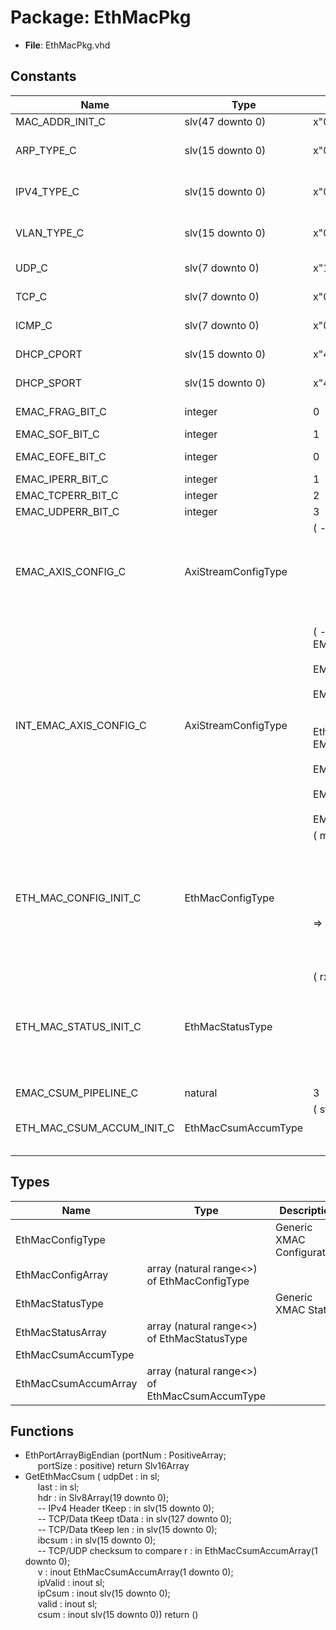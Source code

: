 # Package: EthMacPkg

- **File**: EthMacPkg.vhd
## Constants

| Name                      | Type                | Value                                                                                                                                                                                                                                                                                                                                                                                                                                                                                                                                                                                                                                                                                                                                                     | Description                                                                                           |
| ------------------------- | ------------------- | --------------------------------------------------------------------------------------------------------------------------------------------------------------------------------------------------------------------------------------------------------------------------------------------------------------------------------------------------------------------------------------------------------------------------------------------------------------------------------------------------------------------------------------------------------------------------------------------------------------------------------------------------------------------------------------------------------------------------------------------------------- | ----------------------------------------------------------------------------------------------------- |
| MAC_ADDR_INIT_C           | slv(47 downto 0)    |  x"000000560008"                                                                                                                                                                                                                                                                                                                                                                                                                                                                                                                                                                                                                                                                                                                                          |                                                                                                       |
| ARP_TYPE_C                | slv(15 downto 0)    |  x"0608"                                                                                                                                                                                                                                                                                                                                                                                                                                                                                                                                                                                                                                                                                                                                                  |  EtherType = ARP = 0x0806                                                                             |
| IPV4_TYPE_C               | slv(15 downto 0)    |  x"0008"                                                                                                                                                                                                                                                                                                                                                                                                                                                                                                                                                                                                                                                                                                                                                  |  EtherType = IPV4 = 0x0800                                                                            |
| VLAN_TYPE_C               | slv(15 downto 0)    |  x"0081"                                                                                                                                                                                                                                                                                                                                                                                                                                                                                                                                                                                                                                                                                                                                                  |  EtherType = VLAN = 0x8100                                                                            |
| UDP_C                     | slv(7 downto 0)     |  x"11"                                                                                                                                                                                                                                                                                                                                                                                                                                                                                                                                                                                                                                                                                                                                                    |  Protocol = UDP  = 0x11                                                                               |
| TCP_C                     | slv(7 downto 0)     |  x"06"                                                                                                                                                                                                                                                                                                                                                                                                                                                                                                                                                                                                                                                                                                                                                    |  Protocol = TCP  = 0x06                                                                               |
| ICMP_C                    | slv(7 downto 0)     |  x"01"                                                                                                                                                                                                                                                                                                                                                                                                                                                                                                                                                                                                                                                                                                                                                    |  Protocol = ICMP = 0x01                                                                               |
| DHCP_CPORT                | slv(15 downto 0)    |  x"4400"                                                                                                                                                                                                                                                                                                                                                                                                                                                                                                                                                                                                                                                                                                                                                  |  Port = 68 = 0x0044                                                                                   |
| DHCP_SPORT                | slv(15 downto 0)    |  x"4300"                                                                                                                                                                                                                                                                                                                                                                                                                                                                                                                                                                                                                                                                                                                                                  |  Port = 67 = 0x0043                                                                                   |
| EMAC_FRAG_BIT_C           | integer             |  0                                                                                                                                                                                                                                                                                                                                                                                                                                                                                                                                                                                                                                                                                                                                                        |  First TUSER Bits                                                                                     |
| EMAC_SOF_BIT_C            | integer             |  1                                                                                                                                                                                                                                                                                                                                                                                                                                                                                                                                                                                                                                                                                                                                                        |                                                                                                       |
| EMAC_EOFE_BIT_C           | integer             |  0                                                                                                                                                                                                                                                                                                                                                                                                                                                                                                                                                                                                                                                                                                                                                        |  Last TUSER Bits                                                                                      |
| EMAC_IPERR_BIT_C          | integer             |  1                                                                                                                                                                                                                                                                                                                                                                                                                                                                                                                                                                                                                                                                                                                                                        |                                                                                                       |
| EMAC_TCPERR_BIT_C         | integer             |  2                                                                                                                                                                                                                                                                                                                                                                                                                                                                                                                                                                                                                                                                                                                                                        |                                                                                                       |
| EMAC_UDPERR_BIT_C         | integer             |  3                                                                                                                                                                                                                                                                                                                                                                                                                                                                                                                                                                                                                                                                                                                                                        |                                                                                                       |
| EMAC_AXIS_CONFIG_C        | AxiStreamConfigType |  (       -- TDEST_INTERLEAVE_C => false,<br><span style="padding-left:20px">       TSTRB_EN_C    => false,<br><span style="padding-left:20px">       TDATA_BYTES_C => 16,<br><span style="padding-left:20px">       TDEST_BITS_C  => 8,<br><span style="padding-left:20px">       TID_BITS_C    => 0,<br><span style="padding-left:20px">       TKEEP_MODE_C  => TKEEP_COMP_C,<br><span style="padding-left:20px">       TUSER_BITS_C  => 4,<br><span style="padding-left:20px">       TUSER_MODE_C  => TUSER_FIRST_LAST_C)                                                                                                                                                                                                                               |  Ethernet AXI Stream Configuration                                                                    |
| INT_EMAC_AXIS_CONFIG_C    | AxiStreamConfigType |  (       -- TDEST_INTERLEAVE_C => EMAC_AXIS_CONFIG_C.TDEST_INTERLEAVE_C,<br><span style="padding-left:20px">       TSTRB_EN_C    => EMAC_AXIS_CONFIG_C.TSTRB_EN_C,<br><span style="padding-left:20px">       TDATA_BYTES_C => EMAC_AXIS_CONFIG_C.TDATA_BYTES_C,<br><span style="padding-left:20px">       TDEST_BITS_C  => 0,<br><span style="padding-left:20px"> -- TDEST not used internally of EthMacTop.vhd       TID_BITS_C    => EMAC_AXIS_CONFIG_C.TID_BITS_C,<br><span style="padding-left:20px">       TKEEP_MODE_C  => EMAC_AXIS_CONFIG_C.TKEEP_MODE_C,<br><span style="padding-left:20px">       TUSER_BITS_C  => EMAC_AXIS_CONFIG_C.TUSER_BITS_C,<br><span style="padding-left:20px">       TUSER_MODE_C  => EMAC_AXIS_CONFIG_C.TUSER_MODE_C) |  Ethernet AXI Stream Configuration that's optimized for 141-bit FIFO interface (2 x 72b input BRAMs)  |
| ETH_MAC_CONFIG_INIT_C     | EthMacConfigType    |  (       macAddress  => MAC_ADDR_INIT_C,<br><span style="padding-left:20px">       filtEnable  => '1',<br><span style="padding-left:20px">       pauseEnable => '1',<br><span style="padding-left:20px">       pauseTime   => x"00FF",<br><span style="padding-left:20px">       pauseThresh => toSlv((9000/16),<br><span style="padding-left:20px"> 16),<br><span style="padding-left:20px">  -- 9000B jumbo frame in cache       ipCsumEn    => '1',<br><span style="padding-left:20px">       tcpCsumEn   => '1',<br><span style="padding-left:20px">       udpCsumEn   => '1',<br><span style="padding-left:20px">       dropOnPause => '0')                                                                                                          |                                                                                                       |
| ETH_MAC_STATUS_INIT_C     | EthMacStatusType    |  (       rxFifoDropCnt => '0',<br><span style="padding-left:20px">       rxPauseCnt    => '0',<br><span style="padding-left:20px">       txPauseCnt    => '0',<br><span style="padding-left:20px">       rxCountEn     => '0',<br><span style="padding-left:20px">       rxOverFlow    => '0',<br><span style="padding-left:20px">       rxCrcErrorCnt => '0',<br><span style="padding-left:20px">       txCountEn     => '0',<br><span style="padding-left:20px">       txUnderRunCnt => '0',<br><span style="padding-left:20px">       txNotReadyCnt => '0')                                                                                                                                                                                            |                                                                                                       |
| EMAC_CSUM_PIPELINE_C      | natural             |  3                                                                                                                                                                                                                                                                                                                                                                                                                                                                                                                                                                                                                                                                                                                                                        |                                                                                                       |
| ETH_MAC_CSUM_ACCUM_INIT_C | EthMacCsumAccumType |  (       step => (others => '0'),<br><span style="padding-left:20px">       sum1 => (others => (others => '0')),<br><span style="padding-left:20px">       sum3 => (others => '0'),<br><span style="padding-left:20px">       sum5 => (others => '0'))                                                                                                                                                                                                                                                                                                                                                                                                                                                                                                    |                                                                                                       |
## Types

| Name                 | Type                                            | Description                  |
| -------------------- | ----------------------------------------------- | ---------------------------- |
| EthMacConfigType     |                                                 |  Generic XMAC Configuration  |
| EthMacConfigArray    | array (natural range<>) of EthMacConfigType     |                              |
| EthMacStatusType     |                                                 |  Generic XMAC Status         |
| EthMacStatusArray    | array (natural range<>) of EthMacStatusType     |                              |
| EthMacCsumAccumType  |                                                 |                              |
| EthMacCsumAccumArray | array (natural range<>) of EthMacCsumAccumType  |                              |
## Functions
- EthPortArrayBigEndian <font id="function_arguments">(portNum : PositiveArray;<br><span style="padding-left:20px"> portSize : positive) </font> <font id="function_return">return Slv16Array </font>
- GetEthMacCsum <font id="function_arguments">( udpDet  : in    sl;<br><span style="padding-left:20px"> last    : in    sl;<br><span style="padding-left:20px"> hdr     : in    Slv8Array(19 downto 0);<br><span style="padding-left:20px">  -- IPv4 Header tKeep   : in    slv(15 downto 0);<br><span style="padding-left:20px">        -- TCP/Data tKeep tData   : in    slv(127 downto 0);<br><span style="padding-left:20px">       -- TCP/Data tKeep len     : in    slv(15 downto 0);<br><span style="padding-left:20px"> ibcsum  : in    slv(15 downto 0);<br><span style="padding-left:20px">        -- TCP/UDP checksum to compare r       : in    EthMacCsumAccumArray(1 downto 0);<br><span style="padding-left:20px"> v       : inout EthMacCsumAccumArray(1 downto 0);<br><span style="padding-left:20px"> ipValid : inout sl;<br><span style="padding-left:20px"> ipCsum  : inout slv(15 downto 0);<br><span style="padding-left:20px"> valid   : inout sl;<br><span style="padding-left:20px"> csum    : inout slv(15 downto 0)) </font> <font id="function_return">return ()</font>
